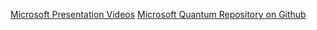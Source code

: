 [Microsoft Presentation Videos](http://aka.ms/QuantumPlaylist)
[Microsoft Quantum Repository on Github](https://github.com/Microsoft/Quantum)
